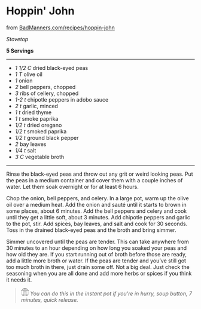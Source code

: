 # Hoppin' John

from [BadManners.com/recipes/hoppin-john](https://www.badmanners.com/recipes/hoppin-john)

*Stovetop*

**5 Servings**

---

- *1 1/2 C* dried black-eyed peas
- *1 T* olive oil
- *1* onion
- *2* bell peppers, chopped
- *3* ribs of cellery, chopped
- *1-2 t* chipotle peppers in adobo sauce
- *2 t* garlic, minced
- *1 t* dried thyme
- *1 t* smoke paprika
- *1/2 t* dried oregano
- *1/2 t* smoked paprika
- *1/2 t* ground black pepper
- *2* bay leaves
- *1/4 t* salt
- *3 C* vegetable broth

---

Rinse the black-eyed peas and throw out any grit or weird looking peas. Put
the peas in a medium container and cover them with a couple inches of water. Let
them soak overnight or for at least 6 hours.

Chop the onion, bell peppers, and celery. In a large pot, warm up the olive
oil over a medium heat. Add the onion and sauté until it starts to
brown in some places, about 6 minutes. Add the bell peppers and celery and
cook until they get a little soft, about 3 minutes. Add chipotle peppers and 
garlic to the pot, stir. Add spices, bay leaves, and salt and cook for 30 
seconds. Toss in the drained black-eyed peas and the broth and bring simmer.

Simmer uncovered until the peas are tender. This can take anywhere from
30 minutes to an hour depending on how long you soaked your peas and how old
they are. If you start running out of broth before those are ready, add a little
more broth or water. If the peas are tender and you’ve still got too much broth
in there, just drain some off. Not a big deal. Just check the seasoning when 
you are all done and add more herbs or spices if you think it needs it.

> ![ip](./images/ip-icon.png) *You can do this in the instant pot if you're in hurry, soup button, 7 minutes, quick release.*

